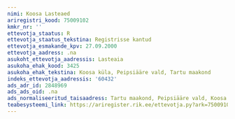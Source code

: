 ```yaml
---
nimi: Koosa Lasteaed
ariregistri_kood: 75009102
kmkr_nr: ''
ettevotja_staatus: R
ettevotja_staatus_tekstina: Registrisse kantud
ettevotja_esmakande_kpv: 27.09.2000
ettevotja_aadress: .na
asukoht_ettevotja_aadressis: Lasteaia
asukoha_ehak_kood: 3425
asukoha_ehak_tekstina: Koosa küla, Peipsiääre vald, Tartu maakond
indeks_ettevotja_aadressis: '60432'
ads_adr_id: 2848969
ads_ads_oid: .na
ads_normaliseeritud_taisaadress: Tartu maakond, Peipsiääre vald, Koosa küla, Lasteaia
teabesysteemi_link: https://ariregister.rik.ee/ettevotja.py?ark=75009102&ref=rekvisiidid
---
```

